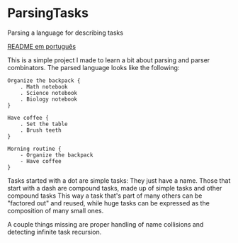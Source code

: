 # ParsingTasks
Parsing a language for describing tasks

[README em português](README.pt-br.md)

This is a simple project I made to learn a bit about parsing and parser combinators. The parsed language looks like the following:
```
Organize the backpack {
    . Math notebook
    . Science notebook
    . Biology notebook
}

Have coffee {
    . Set the table
    . Brush teeth
}

Morning routine {
    - Organize the backpack
    - Have coffee
}
```

Tasks started with a dot are simple tasks: They just have a name.
Those that start with a dash are compound tasks, made up of simple tasks and other compound tasks
This way a task that's part of many others can be "factored out" and reused, while huge tasks can be expressed as the composition of many small ones.

A couple things missing are proper handling of name collisions and detecting infinite task recursion.
